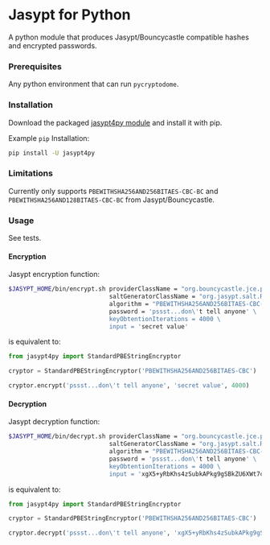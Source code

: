 # Jasypt for Python

A python module that produces Jasypt/Bouncycastle compatible hashes and encrypted passwords.    

### Prerequisites

Any python environment that can run `pycryptodome`.

### Installation

Download the packaged [jasypt4py module](https://github.com/fareliner/jasypt4py/releases/latest) and install it with pip.

Example `pip` Installation:

```sh
pip install -U jasypt4py
```

### Limitations

Currently only supports `PBEWITHSHA256AND256BITAES-CBC-BC` and `PBEWITHSHA256AND128BITAES-CBC-BC` from Jasypt/Bouncycastle.

### Usage

See tests.

#### Encryption

Jasypt encryption function:

```sh
$JASYPT_HOME/bin/encrypt.sh providerClassName = "org.bouncycastle.jce.provider.BouncyCastleProvider" \
                            saltGeneratorClassName = "org.jasypt.salt.RandomSaltGenerator" \
                            algorithm = "PBEWITHSHA256AND256BITAES-CBC-BC" \
                            password = 'pssst...don\'t tell anyone' \
                            keyObtentionIterations = 4000 \
                            input = 'secret value'
```

is equivalent to:

```python
from jasypt4py import StandardPBEStringEncryptor

cryptor = StandardPBEStringEncryptor('PBEWITHSHA256AND256BITAES-CBC')

cryptor.encrypt('pssst...don\'t tell anyone', 'secret value', 4000)
```

#### Decryption

Jasypt decryption function:

```sh
$JASYPT_HOME/bin/decrypt.sh providerClassName = "org.bouncycastle.jce.provider.BouncyCastleProvider" \
                            saltGeneratorClassName = "org.jasypt.salt.RandomSaltGenerator" \
                            algorithm = "PBEWITHSHA256AND256BITAES-CBC-BC" \
                            password = 'pssst...don\'t tell anyone' \
                            keyObtentionIterations = 4000 \
                            input = 'xgX5+yRbKhs4zSubkAPkg9gSBkZU6XWt7csceM/3xDY='
```

is equivalent to:

```python
from jasypt4py import StandardPBEStringEncryptor

cryptor = StandardPBEStringEncryptor('PBEWITHSHA256AND256BITAES-CBC')

cryptor.decrypt('pssst...don\'t tell anyone', 'xgX5+yRbKhs4zSubkAPkg9gSBkZU6XWt7csceM/3xDY=', 4000)
```
